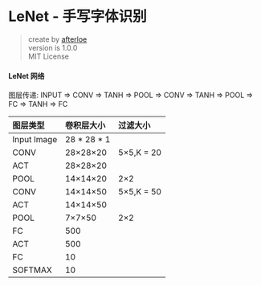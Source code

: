 LeNet - 手写字体识别
===
> create by [afterloe](605728727@qq.com)  
> version is 1.0.0  
> MIT License  

#### LeNet 网络
 
图层传递: INPUT => CONV => TANH => POOL => CONV => TANH => POOL => FC => TANH => FC
 
 | 图层类型 | 卷积层大小 | 过滤大小
 | :----- | :--------- | :----
 | Input Image | 28 * 28 * 1 | 
 | CONV | 28×28×20 | 5×5,K = 20
 | ACT | 28×28×20
 | POOL | 14×14×20 | 2×2
 | CONV | 14×14×50 | 5×5,K = 50
 | ACT | 14×14×50
 | POOL | 7×7×50 | 2×2
 | FC | 500
 | ACT | 500
 | FC | 10
 | SOFTMAX | 10
